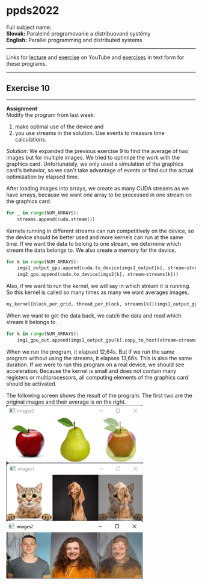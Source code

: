 # ppds2022

Full subject name:  
**Slovak:** Paralelné programovanie a distribuované systémy  
**English:** Parallel programming and distributed systems

***
Links for [lecture](https://www.youtube.com/watch?v=ChtCC15qDgQ)
and [exercise](https://www.youtube.com/watch?v=2o11BPLu9_0&t=322s)  on YouTube
and [exercises](https://uim.fei.stuba.sk/i-ppds/cvicenie-10-cuda-prudy-a-udalosti/) in text form for these programs.
***

Exercise 10
-----------
*******
**Assignment**   
Modify the program from last week:

1) make optimal use of the device and
2) you use streams in the solution.
   Use events to measure time calculations.

*Solution*:
We expanded the previous exercise 9 to find the average of two images but for multiple images. We tried to optimize the
work with the graphics card. Unfortunately, we only used a simulation of the graphics card's behavior, so we can't
take advantage of events or find out the actual optimization by elapsed time.

After loading images into arrays, we create as many CUDA streams as we have arrays, because we want one array to be
processed in one stream on the graphics card.

```python
for _ in range(NUM_ARRAYS):
    streams.append(cuda.stream())
```

Kernels running in different streams can run competitively on the device, so the device should be better used and more
kernels can run at the same time. If we want the data to belong to one stream, we determine which stream the data
belongs to. We also create a memory for the device.

```python
for k in range(NUM_ARRAYS):
    imgs1_output_gpu.append(cuda.to_device(imgs1_output[k], stream=streams[k]))
    img2_gpu.append(cuda.to_device(imgs2[k], stream=streams[k]))
```

Also, if we want to run the kernel, we will say in which stream it is running. So this kernel is called so many times as
many we want averages images.

```python
my_kernel[block_per_grid, thread_per_block, streams[k]](imgs1_output_gpu[k], img2_gpu[k])
```

When we want to get the data back, we catch the data and read which stream it belongs to.

```python
for k in range(NUM_ARRAYS):
    img1_gpu_out.append(imgs1_output_gpu[k].copy_to_host(stream=streams[k]))
```

When we run the program, it elapsed 12,64s. But if we run the same program without using the streams, it elapses 13,66s.
This is also the same duration. If we were to run this program on a real device, we should see acceleration. Because the
kernel is small and does not contain many registers or multiprocessors, all computing elements of the graphics card
should be activated.

The following screen shows the result of the program. The first two are the original images and their average is on the
right.
![Solution](doc/img.png)
